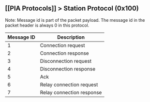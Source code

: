 [[PIA Protocols]] > Station Protocol (0x100)
---

Note: Message id is part of the packet payload. The message id in the packet header is always 0 in this protocol.

| Message ID | Description |
| --- | --- |
| 1 | Connection request |
| 2 | Connection response |
| 3 | Disconnection request |
| 4 | Disconnection response |
| 5 | Ack |
| 6 | Relay connection request |
| 7 | Relay connection response |
